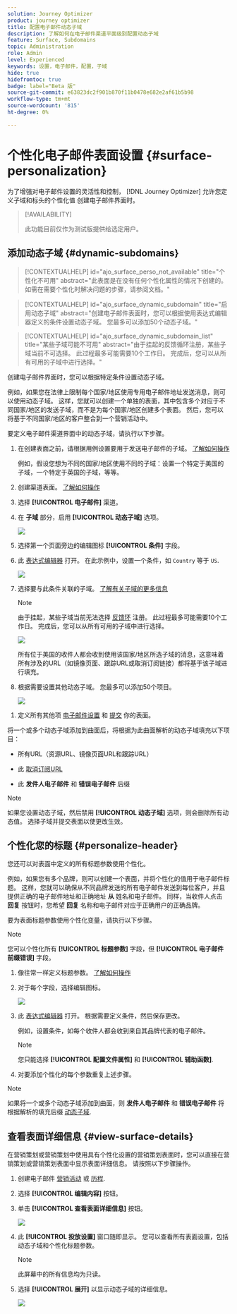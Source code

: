 ```yaml
---
solution: Journey Optimizer
product: journey optimizer
title: 配置电子邮件动态子域
description: 了解如何在电子邮件渠道平面级别配置动态子域
feature: Surface, Subdomains
topic: Administration
role: Admin
level: Experienced
keywords: 设置，电子邮件，配置，子域
hide: true
hidefromtoc: true
badge: label="Beta 版"
source-git-commit: e63823dc2f901b870f11b0478e682e2af61b5b98
workflow-type: tm+mt
source-wordcount: '815'
ht-degree: 0%

---
```


# 个性化电子邮件表面设置 {#surface-personalization}

为了增强对电子邮件设置的灵活性和控制， [!DNL Journey Optimizer] 允许您定义子域和标头的个性化值<!--and URL tracking parameters--> 创建电子邮件界面时。

>[!AVAILABILITY]
>
>此功能目前仅作为测试版提供给选定用户。 <!--To join the beta program, contact Adobe Customer Care.-->

## 添加动态子域 {#dynamic-subdomains}

>[!CONTEXTUALHELP]
>id="ajo_surface_perso_not_available"
>title="个性化不可用"
>abstract="此表面是在没有任何个性化属性的情况下创建的。 如需在需要个性化时解决问题的步骤，请参阅文档。"

>[!CONTEXTUALHELP]
>id="ajo_surface_dynamic_subdomain"
>title="启用动态子域"
>abstract="创建电子邮件表面时，您可以根据使用表达式编辑器定义的条件设置动态子域。 您最多可以添加50个动态子域。"

>[!CONTEXTUALHELP]
>id="ajo_surface_dynamic_subdomain_list"
>title="某些子域可能不可用"
>abstract="由于挂起的反馈循环注册，某些子域当前不可选择。 此过程最多可能需要10个工作日。 完成后，您可以从所有可用的子域中进行选择。"

创建电子邮件界面时，您可以根据特定条件设置动态子域。

例如，如果您在法律上限制每个国家/地区使用专用电子邮件地址发送消息，则可以使用动态子域。 这样，您就可以创建一个单独的表面，其中包含多个对应于不同国家/地区的发送子域，而不是为每个国家/地区创建多个表面。 然后，您可以将基于不同国家/地区的客户整合到一个营销活动中。

要定义电子邮件渠道界面中的动态子域，请执行以下步骤。

1. 在创建表面之前，请根据用例设置要用于发送电子邮件的子域。 [了解如何操作](../configuration/about-subdomain-delegation.md)

   例如，假设您想为不同的国家/地区使用不同的子域：设置一个特定于美国的子域，一个特定于英国的子域，等等。

1. 创建渠道表面。 [了解如何操作](../configuration/channel-surfaces.md)

1. 选择 **[!UICONTROL 电子邮件]** 渠道。

1. 在 **子域** 部分，启用 **[!UICONTROL 动态子域]** 选项。

   ![](assets/surface-email-dynamic-subdomain.png)

1. 选择第一个页面旁边的编辑图标 **[!UICONTROL 条件]** 字段。

1. 此 [表达式编辑器](../personalization/personalization-build-expressions.md) 打开。 在此示例中，设置一个条件，如 `Country` 等于 `US`.

   ![](assets/surface-email-edit-condition.png)

1. 选择要与此条件关联的子域。 [了解有关子域的更多信息](../configuration/about-subdomain-delegation.md)

   >[!NOTE]
   >
   >由于挂起，某些子域当前无法选择 [反馈环](../reports/deliverability.md#feedback-loops) 注册。 此过程最多可能需要10个工作日。 完成后，您可以从所有可用的子域中进行选择。 <!--where FL registration happens? is it when delegating a subdomain and you're awaiting from subdomain validation? or is it on ISP side only?-->

   ![](assets/surface-email-select-subdomain.png)

   所有位于美国的收件人都会收到使用该国家/地区所选子域的消息，这意味着所有涉及的URL（如镜像页面、跟踪URL或取消订阅链接）都将基于该子域进行填充。

1. 根据需要设置其他动态子域。 您最多可以添加50个项目。

   ![](assets/surface-email-add-dynamic-subdomain.png)

<!--Select the [IP pool](../configuration/ip-pools.md) to associate with the surface. [Learn more](email-settings.md#subdomains-and-ip-pools)-->

1. 定义所有其他项 [电子邮件设置](email-settings.md) 和 [提交](../configuration/channel-surfaces.md#create-channel-surface) 你的表面。

将一个或多个动态子域添加到曲面后，将根据为此曲面解析的动态子域填充以下项目：

* 所有URL（资源URL、镜像页面URL和跟踪URL）

* 此 [取消订阅URL](email-settings.md#list-unsubscribe)

* 此 **发件人电子邮件** 和 **错误电子邮件** 后缀

>[!NOTE]
>
>如果您设置动态子域，然后禁用 **[!UICONTROL 动态子域]** 选项，则会删除所有动态值。 选择子域并提交表面以使更改生效。

## 个性化您的标题 {#personalize-header}

您还可以对表面中定义的所有标题参数使用个性化。

例如，如果您有多个品牌，则可以创建一个表面，并将个性化的值用于电子邮件标题。 这样，您就可以确保从不同品牌发送的所有电子邮件发送到每位客户，并且提供正确的电子邮件地址和正确地址 **从** 姓名和电子邮件。 同样，当收件人点击 **回复** 按钮时，您希望 **回复** 名称和电子邮件对应于正确用户的正确品牌。

要为表面标题参数使用个性化变量，请执行以下步骤。

>[!NOTE]
>
>您可以个性化所有 **[!UICONTROL 标题参数]** 字段，但 **[!UICONTROL 电子邮件前缀错误]** 字段。


1. 像往常一样定义标题参数。 [了解如何操作](email-settings.md#email-header)

1. 对于每个字段，选择编辑图标。

   ![](assets/surface-email-personalize-header.png)

1. 此 [表达式编辑器](../personalization/personalization-build-expressions.md) 打开。 根据需要定义条件，然后保存更改。

   例如，设置条件，如每个收件人都会收到来自其品牌代表的电子邮件。

   >[!NOTE]
   >
   >您只能选择 **[!UICONTROL 配置文件属性]** 和 **[!UICONTROL 辅助函数]**.

1. 对要添加个性化的每个参数重复上述步骤。

>[!NOTE]
>
>如果将一个或多个动态子域添加到曲面，则 **发件人电子邮件** 和 **错误电子邮件** 将根据解析的填充后缀 [动态子域](#dynamic-subdomains).

<!--
## Use personalized URL tracking {#personalize-url-tracking}

To use personalized URL tracking prameters, follow the steps below.

1. Select the profile attribute of your choice from the expression editor.

1. Repeat the steps above for each tracking parameter you want to personalize.

Now when the email is sent out, this parameter will be automatically appended to the end of the URL. You can then capture this parameter in web analytics tools or in performance reports.
-->

## 查看表面详细信息 {#view-surface-details}

在营销策划或营销策划中使用具有个性化设置的营销策划表面时，您可以直接在营销策划或营销策划表面中显示表面详细信息。 请按照以下步骤操作。

1. 创建电子邮件 [营销活动](../campaigns/create-campaign.md) 或 [历程](../building-journeys/journey-gs.md).

1. 选择 **[!UICONTROL 编辑内容]** 按钮。

1. 单击 **[!UICONTROL 查看表面详细信息]** 按钮。

   ![](assets/campaign-view-surface-details.png)

1. 此 **[!UICONTROL 投放设置]** 窗口随即显示。 您可以查看所有表面设置，包括动态子域和个性化标题参数。

   >[!NOTE]
   >
   >此屏幕中的所有信息均为只读。

1. 选择 **[!UICONTROL 展开]** 以显示动态子域的详细信息。

   ![](assets/campaign-delivery-settings-subdomain-expand.png)

